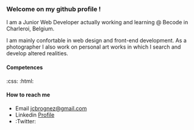 ### Welcome on my github profile !

I am a Junior Web Developer actually working and learning @ Becode in Charleroi, Belgium.

I am mainly confortable in web design and front-end development.
As a photographer I also work on personal art works in which I search and develop altered realities.


#### Competences

:css:
:html:

<!--
#### Works

Personal Web site
Made in
Portfolio
Work on Github
-->

#### How to reach me

* Email [jcbrognez@gmail.com]()
* Linkedin [Profile](https://www.linkedin.com/in/jean-charles-brognez/)
* :Twitter:


<!--
Here are some ideas to get you started:

- 🔭 I’m currently working on ...

- 🌱 I’m currently learning ...

- 👯 I’m looking to collaborate on ...

- 🤔 I’m looking for help with ...

- 💬 Ask me about ...

- 📫 How to reach me: ...

- ⚡ Fun fact: ...
-->
